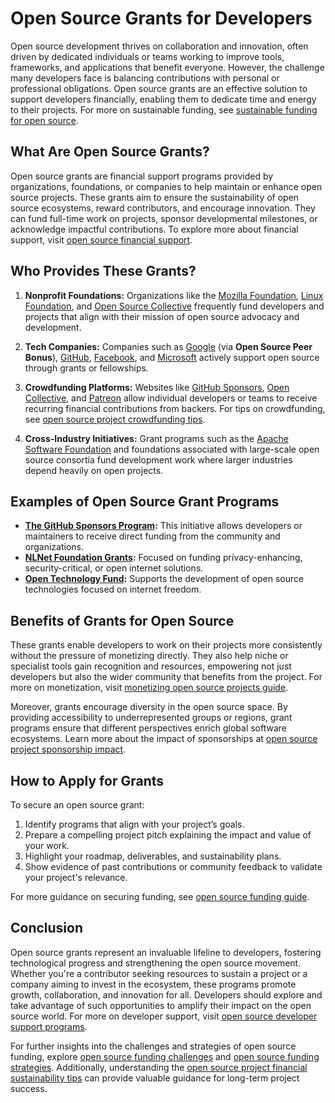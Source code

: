 # Open Source Grants for Developers

Open source development thrives on collaboration and innovation, often driven by dedicated individuals or teams working to improve tools, frameworks, and applications that benefit everyone. However, the challenge many developers face is balancing contributions with personal or professional obligations. Open source grants are an effective solution to support developers financially, enabling them to dedicate time and energy to their projects. For more on sustainable funding, see [sustainable funding for open source](https://www.license-token.com/wiki/sustainable-funding-for-open-source).

## What Are Open Source Grants?

Open source grants are financial support programs provided by organizations, foundations, or companies to help maintain or enhance open source projects. These grants aim to ensure the sustainability of open source ecosystems, reward contributors, and encourage innovation. They can fund full-time work on projects, sponsor developmental milestones, or acknowledge impactful contributions. To explore more about financial support, visit [open source financial support](https://www.license-token.com/wiki/open-source-financial-support).

## Who Provides These Grants?

1. **Nonprofit Foundations:** Organizations like the [Mozilla Foundation](https://foundation.mozilla.org), [Linux Foundation](https://www.linuxfoundation.org), and [Open Source Collective](https://opencollective.com/) frequently fund developers and projects that align with their mission of open source advocacy and development.

2. **Tech Companies:** Companies such as [Google](https://opensource.google/) (via **Open Source Peer Bonus**), [GitHub](https://github.com/sponsors), [Facebook](https://opensource.fb.com/), and [Microsoft](https://opensource.microsoft.com/) actively support open source through grants or fellowships.

3. **Crowdfunding Platforms:** Websites like [GitHub Sponsors](https://github.com/sponsors), [Open Collective](https://opencollective.com/), and [Patreon](https://www.patreon.com/) allow individual developers or teams to receive recurring financial contributions from backers. For tips on crowdfunding, see [open source project crowdfunding tips](https://www.license-token.com/wiki/open-source-project-crowdfunding-tips).

4. **Cross-Industry Initiatives:** Grant programs such as the [Apache Software Foundation](https://www.apache.org/foundation/grants.html) and foundations associated with large-scale open source consortia fund development work where larger industries depend heavily on open projects.

## Examples of Open Source Grant Programs

- **[The GitHub Sponsors Program](https://github.com/sponsors):** This initiative allows developers or maintainers to receive direct funding from the community and organizations.
- **[NLNet Foundation Grants](https://nlnet.nl/):** Focused on funding privacy-enhancing, security-critical, or open internet solutions.
- **[Open Technology Fund](https://www.opentech.fund/):** Supports the development of open source technologies focused on internet freedom.

## Benefits of Grants for Open Source

These grants enable developers to work on their projects more consistently without the pressure of monetizing directly. They also help niche or specialist tools gain recognition and resources, empowering not just developers but also the wider community that benefits from the project. For more on monetization, visit [monetizing open source projects guide](https://www.license-token.com/wiki/monetizing-open-source-projects-guide).

Moreover, grants encourage diversity in the open source space. By providing accessibility to underrepresented groups or regions, grant programs ensure that different perspectives enrich global software ecosystems. Learn more about the impact of sponsorships at [open source project sponsorship impact](https://www.license-token.com/wiki/open-source-project-sponsorship-impact).

## How to Apply for Grants

To secure an open source grant:
1. Identify programs that align with your project’s goals.
2. Prepare a compelling project pitch explaining the impact and value of your work.
3. Highlight your roadmap, deliverables, and sustainability plans.
4. Show evidence of past contributions or community feedback to validate your project's relevance.

For more guidance on securing funding, see [open source funding guide](https://www.license-token.com/wiki/open-source-funding-guide).

## Conclusion

Open source grants represent an invaluable lifeline to developers, fostering technological progress and strengthening the open source movement. Whether you're a contributor seeking resources to sustain a project or a company aiming to invest in the ecosystem, these programs promote growth, collaboration, and innovation for all. Developers should explore and take advantage of such opportunities to amplify their impact on the open source world. For more on developer support, visit [open source developer support programs](https://www.license-token.com/wiki/open-source-developer-support-programs).

For further insights into the challenges and strategies of open source funding, explore [open source funding challenges](https://www.license-token.com/wiki/open-source-funding-challenges) and [open source funding strategies](https://www.license-token.com/wiki/open-source-funding-strategies). Additionally, understanding the [open source project financial sustainability tips](https://www.license-token.com/wiki/open-source-project-financial-sustainability-tips) can provide valuable guidance for long-term project success.